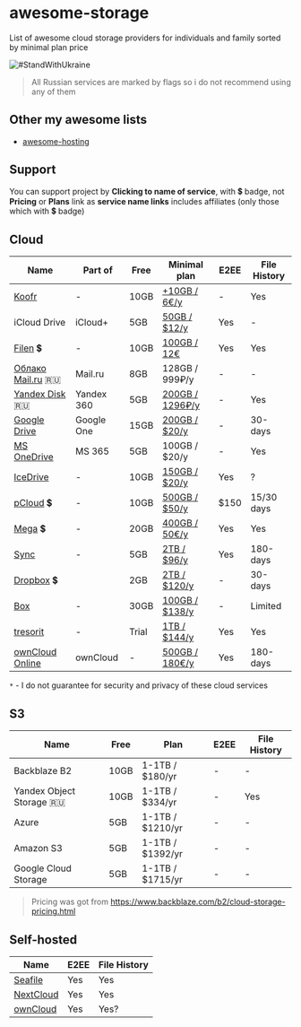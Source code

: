 # awesome-storage

List of awesome cloud storage providers for individuals and family sorted by minimal plan price

![#StandWithUkraine](https://github.com/jonathanbossenger/stand-with-ukraine/blob/e95a7ed22faac167cc623cf6e1cba49394769fe3/_repo_assets/banner-772%C3%97250.png)

> All Russian services are marked by flags so i do not recommend using any of them

## Other my awesome lists

- [awesome-hosting](https://github.com/dalisoft/awesome-hosting)

## Support

You can support project by **Clicking to name of service**, with 💲 badge, not **Pricing** or **Plans** link as **service name links** includes affiliates (only those which with 💲 badge)

## Cloud

| Name                                                                                            | Part of    | Free  | Minimal plan                                                             | E2EE | File History |
| ----------------------------------------------------------------------------------------------- | ---------- | ----- | ------------------------------------------------------------------------ | ---- | ------------ |
| [Koofr](https://koofr.eu)                                                                       | -          | 10GB  | [+10GB / 6€/y](https://koofr.eu/pricing)                                 | -    | Yes          |
| iCloud Drive                                                                                    | iCloud+    | 5GB   | [50GB / $12/y](https://support.apple.com/en-us/HT201238)                 | Yes  | -            |
| [Filen](https://filen.io/r/7ccfa32d8f638c589fe6dcecfb3995e0) 💲                                 | -          | 10GB  | [100GB / 12€](https://filen.io/pricing)                                  | Yes  | Yes          |
| [Облако Mail.ru](https://cloud.mail.ru) 🇷🇺                                                      | Mail.ru    | 8GB   | 128GB / 999₽/y                                                           | -    | -            |
| [Yandex Disk](https://disk.yandex.ru) 🇷🇺                                                        | Yandex 360 | 5GB   | [200GB / 1296₽/y](https://mail360.yandex.ru/premium-plans)               | -    | Yes          |
| [Google Drive](https://www.google.com/drive)                                                    | Google One | 15GB  | [200GB / $20/y](https://www.google.com/drive/#pricing)                   | -    | 30-days      |
| [MS OneDrive](https://www.microsoft.com/microsoft-365/onedrive)                                 | MS 365     | 5GB   | 100GB / $20/y                                                            | -    | Yes          |
| [IceDrive](https://icedrive.net/plans)                                                          | -          | 10GB  | [150GB / $20/y](https://icedrive.net/plans)                              | Yes  | ?            |
| [pCloud](https://e.pcloud.com/#page=register&invite=ynR7ZlAVRT7) 💲                             | -          | 10GB  | [500GB / $50/y](https://www.pcloud.com/cloud-storage-pricing-plans.html) | $150 | 15/30 days   |
| [Mega](https://mega.nz/aff=Gjch3rzQJmA) 💲                                                      | -          | 20GB  | [400GB / 50€/y](https://mega.io/pricing)                                 | Yes  | Yes          |
| [Sync](https://www.sync.com)                                                                    | -          | 5GB   | [2TB / $96/y](https://www.sync.com/pricing/)                             | Yes  | 180-days     |
| [Dropbox](https://www.dropbox.com/referrals/AADdF28MD0HWowjvA83VJAlLJlHyBXid8hA?src=global9) 💲 |            | 2GB   | [2TB / $120/y](https://www.dropbox.com/plans)                            | -    | 30-days      |
| [Box](https://www.box.com)                                                                      | -          | 30GB  | [100GB / $138/y](https://www.box.com/pricing/individual)                 | -    | Limited      |
| [tresorit](https://tresorit.com)                                                                | -          | Trial | [1TB / $144/y](https://tresorit.com/pricing)                             | Yes  | Yes          |
| [ownCloud Online](https://owncloud.online)                                                      | ownCloud   | -     | [500GB / 180€/y](https://owncloud.online/pricing)                        | Yes  | 180-days     |

`*` - I do not guarantee for security and privacy of these cloud services

## S3

| Name                     | Free | Plan             | E2EE | File History |
| ------------------------ | ---- | ---------------- | ---- | ------------ |
| Backblaze B2             | 10GB | 1-1TB / $180/yr  | -    | -            |
| Yandex Object Storage 🇷🇺 | 10GB | 1-1TB / $334/yr  | -    | Yes          |
| Azure                    | 5GB  | 1-1TB / $1210/yr | -    | -            |
| Amazon S3                | 5GB  | 1-1TB / $1392/yr | -    | -            |
| Google Cloud Storage     | 5GB  | 1-1TB / $1715/yr | -    | -            |

> Pricing was got from <https://www.backblaze.com/b2/cloud-storage-pricing.html>

## Self-hosted

| Name                                       | E2EE | File History |
| ------------------------------------------ | ---- | ------------ |
| [Seafile](https://www.seafile.com/en/home) | Yes  | Yes          |
| [NextCloud](https://nextcloud.com)         | Yes  | Yes          |
| [ownCloud](https://owncloud.com)           | Yes  | Yes?         |
